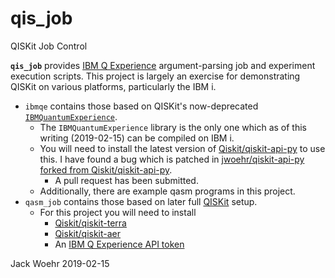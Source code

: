 # qis_job
QISKit Job Control

**`qis_job`** provides [IBM Q Experience](https://quantumexperience.ng.bluemix.net/qx) argument-parsing job and experiment execution scripts. This project is largely an exercise for demonstrating QISKit on various platforms, particularly the IBM i.

* `ibmqe` contains those based on QISKit's now-deprecated [`IBMQuantumExperience`](https://github.com/Qiskit/qiskit-api-py).
  * The `IBMQuantumExperience` library is the only one which as of this writing (2019-02-15) can be compiled on IBM i.
  * You will need to install the latest version of [Qiskit/qiskit-api-py](https://github.com/Qiskit/qiskit-api-py) to use this. I have found a bug which is patched in [jwoehr/qiskit-api-py forked from Qiskit/qiskit-api-py](https://github.com/jwoehr/qiskit-api-py).
    * A pull request has been submitted.
  * Additionally, there are example qasm programs in this project.   
* `qasm_job` contains those based on later full [QISKit](https://github.com/Qiskit) setup.
  * For this project you will need to install
    * [Qiskit/qiskit-terra](https://github.com/Qiskit/qiskit-terra)
    * [Qiskit/qiskit-aer](https://github.com/Qiskit/qiskit-aer)
    * An [IBM Q Experience API token](https://quantumexperience.ng.bluemix.net/qx/account/advanced)
    
Jack Woehr 2019-02-15
